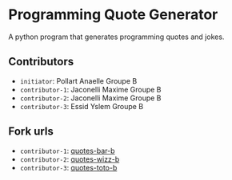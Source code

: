# Programming Quote Generator

A python program that generates programming quotes and jokes.

## Contributors
- `initiator`: Pollart Anaelle Groupe B
- `contributor-1`: Jaconelli Maxime Groupe B
- `contributor-2`: Jaconelli Maxime Groupe B 
- `contributor-3`: Essid Yslem Groupe B 

## Fork urls
- `contributor-1`: [quotes-bar-b](url-1)
- `contributor-2`: [quotes-wizz-b](url-2)
- `contributor-3`: [quotes-toto-b](url-3)
